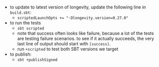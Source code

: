 
- to update to latest version of longevity, update the following line in `build.sbt`:
  - `scriptedLaunchOpts += "-Dlongevity.version=0.27.0"`
- to run the tests
  - `sbt scripted`
  - note that success often looks like failure, because a lot of the tests are testing failure
    scenarios. to see if it actually succeeds, the very last line of output should start with
    `[success]`.
  - run `+scripted` to test both SBT versions we target
- to publish:
  - `sbt +publishSigned`

